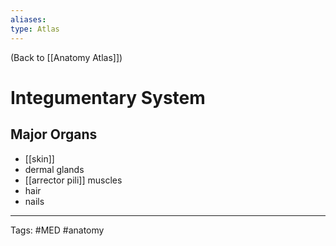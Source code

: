 ```yaml
---
aliases: 
type: Atlas
---
```


(Back to [[Anatomy Atlas]])

# Integumentary System

## Major Organs
- [[skin]]
- dermal glands
- [[arrector pili]] muscles
- hair
- nails

---
Tags: #MED #anatomy 